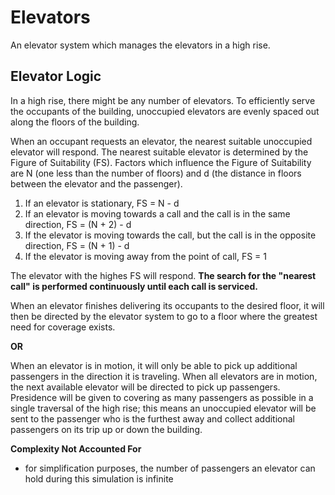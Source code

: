 # Elevators

An elevator system which manages the elevators in a high rise.

## Elevator Logic

In a high rise, there might be any number of elevators. To efficiently serve the occupants of the building, unoccupied elevators are evenly spaced out along the floors of the building.

When an occupant requests an elevator, the nearest suitable unoccupied elevator will respond. The nearest suitable elevator is determined by the Figure of Suitability (FS). Factors which influence the Figure of Suitability are N (one less than the number of floors) and d (the distance in floors between the elevator and the passenger).
  1. If an elevator is stationary, FS = N - d
  2. If an elevator is moving towards a call and the call is in the same direction, FS = (N + 2) - d
  3. If the elevator is moving towards the call, but the call is in the opposite direction, FS = (N + 1) - d
  4. If the elevator is moving away from the point of call, FS = 1

The elevator with the highes FS will respond. **The search for the "nearest call" is performed continuously until each call is serviced.**

When an elevator finishes delivering its occupants to the desired floor, it will then be directed by the elevator system to go to a floor where the greatest need for coverage exists.

**OR**

When an elevator is in motion, it will only be able to pick up additional passengers in the direction it is traveling. When all elevators are in motion, the next available elevator will be directed to pick up passengers. Presidence will be given to covering as many passengers as possible in a single traversal of the high rise; this means an unoccupied elevator will be sent to the passenger who is the furthest away and collect additional passengers on its trip up or down the building.

**Complexity Not Accounted For**
  - for simplification purposes, the number of passengers an elevator can hold during this simulation is infinite
